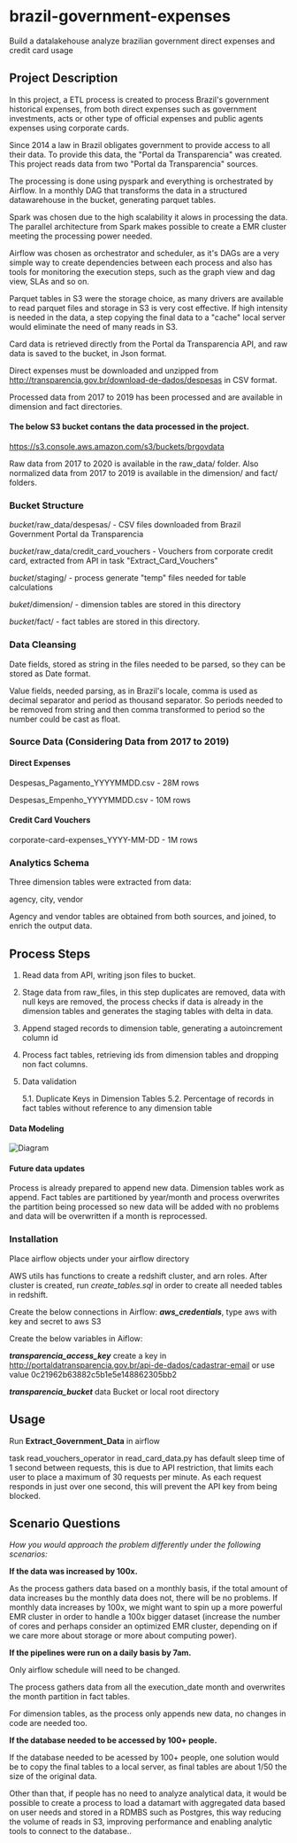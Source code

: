 # brazil-government-expenses
Build a datalakehouse analyze brazilian government direct expenses and credit card usage

## Project Description

In this project, a ETL process is created to process Brazil's government historical expenses, from both direct expenses
such as government investments, acts or other type of official expenses and public agents expenses using corporate cards.

Since 2014 a law in Brazil obligates government to provide access to all their data. To provide this data, the "Portal da Transparencia" was created.
This project reads data from two "Portal da Transparencia" sources.

The processing is done using pyspark and everything is orchestrated by Airflow. In a monthly DAG that transforms 
the data in a structured datawarehouse in the bucket, generating parquet tables.

Spark was chosen due to the high scalability it alows in processing the data.
The parallel architecture from Spark makes possible to create a EMR cluster meeting the processing power needed.

Airflow was chosen as orchestrator and scheduler, as it's DAGs are a very simple way to create dependencies between each process
and also has tools for monitoring the execution steps, such as the graph view and dag view, SLAs and so on.

Parquet tables in S3 were the storage choice, as many drivers are available to read parquet files and storage in S3 is very cost effective.
If high intensity is needed in the data, a step copying the final data to a "cache" local server would eliminate the need of
many reads in S3. 

Card data is retrieved directly from the Portal da Transparencia API, and raw data is saved to the bucket, in Json format.

Direct expenses must be downloaded and unzipped from http://transparencia.gov.br/download-de-dados/despesas
in CSV format.   

Processed data from 2017 to 2019 has been processed and are available in dimension and fact directories.

#### The below S3 bucket contans the data processed in the project.

https://s3.console.aws.amazon.com/s3/buckets/brgovdata

Raw data from 2017 to 2020 is available in the raw_data/ folder.
Also normalized data from 2017 to 2019 is available in the dimension/ and fact/ folders.

### Bucket Structure
*bucket*/raw_data/despesas/ - CSV files downloaded from Brazil Government Portal da Transparencia

*bucket*/raw_data/credit_card_vouchers - Vouchers from corporate credit card, extracted from API in task "Extract_Card_Vouchers"

*bucket*/staging/ - process generate "temp" files needed for table calculations

*buket*/dimension/ - dimension tables are stored in this directory

*bucket*/fact/ - fact tables are stored in this directory.

### Data Cleansing
Date fields, stored as string in the files needed to be parsed, so they can be stored as Date format.

Value fields, needed parsing, as in Brazil's locale, comma is used as decimal separator and period as thousand separator.
So periods needed to be removed from string and then comma transformed to period so the number could be cast as float.

### Source Data (Considering Data from 2017 to 2019)
#### Direct Expenses 
Despesas_Pagamento_YYYYMMDD.csv - 28M rows

Despesas_Empenho_YYYYMMDD.csv - 10M rows

#### Credit Card Vouchers
corporate-card-expenses_YYYY-MM-DD - 1M rows

### Analytics Schema
Three dimension tables were extracted from data:

agency, city, vendor

Agency and vendor tables are obtained from both sources,
and joined, to enrich the output data. 

## Process Steps
1. Read data from API, writing json files to bucket.
    
2. Stage data from raw_files, in this step duplicates are removed, 
data with null keys are removed, the process checks if 
data is already in the dimension tables and generates the staging tables with delta in data.

3. Append staged records to dimension table, generating a autoincrement column id

4. Process fact tables, retrieving ids from dimension tables and dropping non fact columns.

5. Data validation

   5.1. Duplicate Keys in Dimension Tables
   5.2. Percentage of records in fact tables without reference to any dimension table
   
#### Data Modeling

![Diagram](https://github.com/marcel-luchi/brazil-government-expenses/blob/master/diagram.png)   

#### Future data updates
Process is already prepared to append new data.
Dimension tables work as append.
Fact tables are partitioned by year/month and process overwrites the partition being processed
so new data will be added with no problems and data will be overwritten if a month is reprocessed.


### Installation

Place airflow objects under your airflow directory

AWS utils has functions to create a redshift cluster, and arn roles.
After cluster is created, run *create_tables.sql* in order to create
all needed tables in redshift.

Create the below connections in Airflow:
**_aws_credentials_**, type aws with key and secret to aws S3

Create the below variables in Aiflow:

**_transparencia_access_key_** create a key in http://portaldatransparencia.gov.br/api-de-dados/cadastrar-email
or use value 0c21962b63882c5b1e5e148862305bb2

**_transparencia_bucket_** data Bucket or local root directory 


## Usage

Run **Extract_Government_Data** in airflow

task read_vouchers_operator in read_card_data.py has default sleep time of 1 second between
requests, this is due to API restriction, that limits each user to place a maximum of 30 requests
per minute. As each request responds in just over one second, this will prevent the API key from 
being blocked.


## Scenario Questions
*How you would approach the problem differently under the following scenarios:*

**If the data was increased by 100x.**

As the process gathers data based on a monthly basis, if the total amount of data increases bu the monthly data does not, there will be no problems.
If monthly data increases by 100x, we might want to spin up a more powerful EMR cluster in order to handle a 100x bigger dataset (increase the number of cores and perhaps consider an optimized EMR cluster, depending on if we care more about storage or more about computing power).

**If the pipelines were run on a daily basis by 7am.**

Only airflow schedule will need to be changed.

The process gathers data from all the execution_date month and overwrites the month partition in fact tables.

For dimension tables, as the process only appends new data, no changes in code are needed too.

**If the database needed to be accessed by 100+ people.**

If the database needed to be acessed by 100+ people, one solution would be to 
copy the final tables to a local server, as final tables are about 1/50 the size of the original data.

Other than that, if people has no need to analyze analytical data, it would be possible to create a process to load a datamart
with aggregated data based on user needs and stored in a RDMBS such as Postgres, this way reducing the volume of reads in S3,
improving performance and enabling analytic tools to connect to the database..